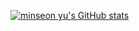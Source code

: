 [![minseon yu's GitHub stats](https://github-readme-stats.vercel.app/api?username=heeDevUniq&count_private=true&show_icons=true&theme=dracula)](https://github.com/heeDevUniq/github-readme-stats)
